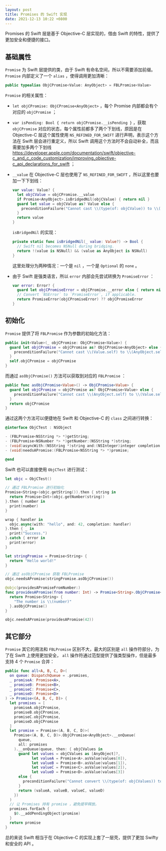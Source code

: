 ```yaml
---
layout: post
title: Promises 的 Swift 实现
date: 2021-12-13 10:22 +0800
---
```


Promises 的 Swift 层是基于 Objective-C 层实现的，借由 Swift 的特性，提供了更加安全和便捷的接口。

## 基础属性

`Promise` 为 Swift 层提供的类，由于 Swift 有命名空间，所以不需要添加前缀。 `Promise` 内部定义了一个 `alias` ，使得调用更加清晰：

```swift
public typealias ObjCPromise<Value: AnyObject> = FBLPromise<Value>
```

`Promise` 的相关属性：

- `let objCPromise: ObjCPromise<AnyObject>` ，每个 Promise 内部都会有个对应的 `objCPromise` ；

- `var isPending: Bool { return objCPromise.__isPending }` ，获取 `objCPromise` 对应的状态，每个属性前都多了两个下划线，原因是在 Objective-C 层这个属性使用 `NS_REFINED_FOR_SWIFT` 进行声明，表示这个方法在 Swift 层会进行重定义，所以 Swift 调用这个方法时不会自动补全，而且需要加多两个下划线 https://developer.apple.com/documentation/swift/objective-c_and_c_code_customization/improving_objective-c_api_declarations_for_swift ；

- `__value` 在 Objective-C 层也使用了 `NS_REFINED_FOR_SWIFT` ，所以这里也要加一下下划线：

  ```swift
  var value: Value? {
  	let objCValue = objCPromise.__value
    if Promise<AnyObject>.isBridgedNil(objCValue) { return nil }
    guard let value = objCValue as? Value else {
      preconditionFailure("Cannot cast \\(type(of: objCValue)) to \\(Value.self)")
    }
    return value
  }
  ```

  `isBridgedNil` 的实现：

  ```swift
  private static func isBridgedNil(_ value: Value?) -> Bool {
  	// Swift nil becomes NSNull during bridging.
    return !(value is NSNull) && (value as AnyObject is NSNull)
  }
  ```

  这里处理分为两种情况：一个是 `nil` ，一个是 `Optional` 的 `none` 。

- 由于 Swift 是强类语言，所以 `error` 内部会先尝试转换为 `PromiseError` ：

  ```swift
  var error: Error? {
    guard let objCPromiseError = objCPromise.__error else { return nil }
    // Convert `NSError` to `PromiseError`, if applicable.
    return PromiseError(objCPromiseError) ?? objCPromiseError
  }
  ```

## 初始化

`Promise` 提供了将 `FBLPromise` 作为参数的初始化方法：

```swift
public init<Value>(_ objCPromise: ObjCPromise<Value>) {
  guard let objCPromise = objCPromise as? ObjCPromise<AnyObject> else {
    preconditionFailure("Cannot cast \\(Value.self) to \\(AnyObject.self)")
  }
  self.objCPromise = objCPromise
}
```

而通过 `asObjCPromise()` 方法可以获取到对应的 `FBLPromise` ：

```swift
public func asObjCPromise<Value>() -> ObjCPromise<Value> {
  guard let objCPromise = objCPromise as? ObjCPromise<Value> else {
    preconditionFailure("Cannot cast \\(AnyObject.self) to \\(Value.self)")
  }
  return objCPromise
}
```

通过这两个方法可以便捷地在 Swift 和 Objective-C 的 `class` 之间进行转换：

```objectivec
@interface ObjCTest : NSObject

- (FBLPromise<NSString *> *)getString;
- (FBLPromise<NSNumber *> *)getNumber:(NSString *)string;
- (void)asyncWith:(NSString *)string and:(NSInteger)integer completion:(void(^)())handler;
- (void)needsAPromise:(FBLPromise<NSString *> *)promise;

@end
```

Swift 也可以直接使用 `ObjCTest` 进行测试：

```swift
let objc = ObjCTest()

// 通过 FBLPromise 进行初始化
Promise<String>(objc.getString()).then { string in
  return Promise<Int>(objc.getNumber(string))
}.then { number in
  print(number)
}

wrap { handler in
  objc.async(with: "hello", and: 42, completion: handler)
}.then { _ in
  print("Success.")
}.catch { error in
  print(error)
}

let stringPromise = Promise<String> {
  return "Hello world!"
}

// 通过 asObjCPromise 获取 FBLPromise
objc.needsAPromise(stringPromise.asObjCPromise())

@objc(providesAPromiseFromNumber:)
func providesAPromise(from number: Int) -> Promise<String>.ObjCPromise<NSString> {
  return Promise<String> {
    "The number is \\(number)"
  }.asObjCPromise()
}

objc.needsAPromise(providesAPromise(42))
```

## 其它部分

`Promise` 其它的用法和 `FBLPromise` 区别不大，最大的区别是 `all` 操作符部分，为了在 Swift 上使用更加安全， `all` 操作符通过范型提供了强类型操作，但是最多支持 4 个 `Promise` 合并：

```swift
public func all<A, B, C, D>(
  on queue: DispatchQueue = .promises,
  _ promiseA: Promise<A>,
  _ promiseB: Promise<B>,
  _ promiseC: Promise<C>,
  _ promiseD: Promise<D>
) -> Promise<(A, B, C, D)> {
  let promises = [
    promiseA.objCPromise,
    promiseB.objCPromise,
    promiseC.objCPromise,
    promiseD.objCPromise
  ]
  let promise = Promise<(A, B, C, D)>(
    Promise<(A, B, C, D)>.ObjCPromise<AnyObject>.__onQueue(
      queue,
      all: promises
    ).__onQueue(queue, then: { objCValues in
      guard let values = objCValues as [AnyObject]?,
            let valueA = Promise<A>.asValue(values[0]),
            let valueB = Promise<B>.asValue(values[1]),
            let valueC = Promise<C>.asValue(values[2]),
            let valueD = Promise<D>.asValue(values[3])
      else {
        preconditionFailure("Cannot convert \\(type(of: objCValues)) to \\((A, B, C, D).self)")
      }
      return (valueA, valueB, valueC, valueD)
    })
  )
  // 让 Promises 持有 promise ，避免提早释放。
  promises.forEach {
    $0.__addPendingObject(promise)
  }
  return promise
}
```

总的来说 Swift 相当于在 Objective-C 的实现上套了一层壳，提供了更加 Swifty 和安全的 API 。

